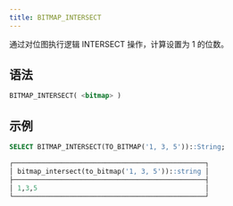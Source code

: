 ```yaml
---
title: BITMAP_INTERSECT
---
```


通过对位图执行逻辑 INTERSECT 操作，计算设置为 1 的位数。

## 语法

```sql
BITMAP_INTERSECT( <bitmap> )
```

## 示例

```sql
SELECT BITMAP_INTERSECT(TO_BITMAP('1, 3, 5'))::String;

┌────────────────────────────────────────────────┐
│ bitmap_intersect(to_bitmap('1, 3, 5'))::string │
├────────────────────────────────────────────────┤
│ 1,3,5                                          │
└────────────────────────────────────────────────┘
```